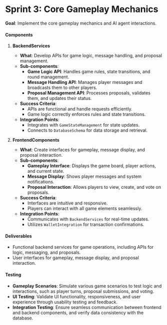 # Sprint 3: Core Gameplay Mechanics

**Goal**: Implement the core gameplay mechanics and AI agent interactions.

#### Components

1. **BackendServices**
   - **What**: Develop APIs for game logic, message handling, and proposal management.
   - **Sub-components**:
     - **Game Logic API**: Handles game rules, state transitions, and round management.
     - **Message Handling API**: Manages player messages and broadcasts them to other players.
     - **Proposal Management API**: Processes proposals, validates them, and updates their status.
   - **Success Criteria**:
     - APIs are functional and handle requests efficiently.
     - Game logic correctly enforces rules and state transitions.
   - **Integration Points**:
     - Integrates with `GameStateManagement` for state updates.
     - Connects to `DatabaseSchema` for data storage and retrieval.

2. **FrontendComponents**
   - **What**: Create interfaces for gameplay, message display, and proposal interaction.
   - **Sub-components**:
     - **Gameplay Interface**: Displays the game board, player actions, and current state.
     - **Message Display**: Shows player messages and system notifications.
     - **Proposal Interaction**: Allows players to view, create, and vote on proposals.
   - **Success Criteria**:
     - Interfaces are intuitive and responsive.
     - Players can interact with all game elements seamlessly.
   - **Integration Points**:
     - Communicates with `BackendServices` for real-time updates.
     - Utilizes `WalletIntegration` for transaction confirmations.

#### Deliverables
- Functional backend services for game operations, including APIs for logic, messaging, and proposals.
- User interfaces for gameplay, message display, and proposal interaction.

#### Testing
- **Gameplay Scenarios**: Simulate various game scenarios to test logic and interactions, such as player turns, proposal submissions, and voting.
- **UI Testing**: Validate UI functionality, responsiveness, and user experience through usability testing and feedback.
- **Integration Testing**: Ensure seamless communication between frontend and backend components, and verify data consistency with the database. 